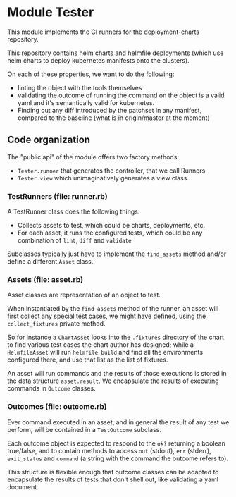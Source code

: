 # Module Tester

This module implements the CI runners for the deployment-charts repository.

This repository contains helm charts and helmfile deployments (which use
helm charts to deploy kubernetes manifests onto the clusters).

On each of these properties, we want to do the following:
* linting the object with the tools themselves
* validating the outcome of running the command on the object is a valid yaml
  and it's semantically valid for kubernetes.
* Finding out any diff introduced by the patchset in any manifest, compared to
   the baseline (what is in origin/master at the moment)

## Code organization

The "public api" of the module offers two factory methods:
* `Tester.runner` that generates the controller, that we call Runners
* `Tester.view` which unimaginatively generates a view class.

### TestRunners (file: runner.rb)

A TestRunner class does the following things:
* Collects assets to test, which could be charts, deployments, etc.
* For each asset, it runs the configured tests, which could be any combination
  of `lint`, `diff` and `validate`

Subclasses typically just have to implement the `find_assets` method and/or
define a different `Asset` class.

### Assets (file: asset.rb)

Asset classes are representation of an object to test.

When instantiated by the `find_assets` method of the runner, an asset will
first collect any special test cases, we might have defined, using the
`collect_fixtures` private method.

So for instance a `ChartAsset` looks into the `.fixtures` directory of the
chart to find various test cases the chart author has designed; while a
`HelmfileAsset` will run `helmfile build` and find all the environments
configured there, and use that list as the list of fixtures.

An asset will run commands and the results of those executions is stored
in the data structure `asset.result`. We encapsulate the results of executing
commands in `Outcome` classes.


### Outcomes (file: outcome.rb)

Ever command executed in an asset, and in general the result of any test we
perform, will be contained in a `TestOutcome` subclass.

Each outcome object is expected to respond to the `ok?` returning a boolean
true/false, and to contain methods to access `out` (stdout), `err` (stderr), 
`exit_status` and `command` (a string with the command the outcome refers to).

This structure is flexible enough that outcome classes can be adapted to encapsulate
the results of tests that don't shell out, like validating a yaml document.
